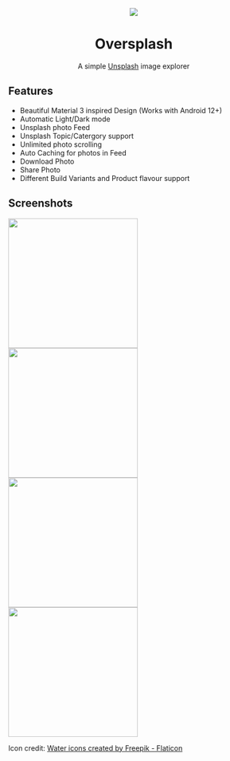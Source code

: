 <p align="center">
	       <img src="https://user-images.githubusercontent.com/5249580/177256815-9b83c5ee-d355-4935-8ede-e7cfac6edcff.png">
</p>
<h1 align="center">
          Oversplash
</h1>

<p align="center">
         A simple <a href="https://unsplash.com/" >Unsplash</a> image explorer
</p>

## Features

- Beautiful Material 3 inspired Design (Works with Android 12+)
- Automatic Light/Dark mode
- Unsplash photo Feed
- Unsplash Topic/Catergory support
- Unlimited photo scrolling
- Auto Caching for photos in Feed
- Download Photo
- Share Photo
- Different Build Variants and Product flavour support

## Screenshots

<img src="https://user-images.githubusercontent.com/5249580/177256854-2fe9da7f-a65d-4e11-9ceb-0791896ce32d.png" width=260/> <img src="https://user-images.githubusercontent.com/5249580/177256881-91af703f-0a00-4a31-b6a7-5ce9e3182983.png" width=260/> <img src="https://user-images.githubusercontent.com/5249580/177258077-31565e7d-1361-4a99-b696-4e36524e2b58.png" width=260/><img src="https://user-images.githubusercontent.com/5249580/177258276-a19395d3-4604-4f60-ae9b-b9313e28c53a.png" width=260/>

Icon credit: <a href="https://www.flaticon.com/free-icons/water" title="water icons">Water icons created by Freepik - Flaticon</a>
